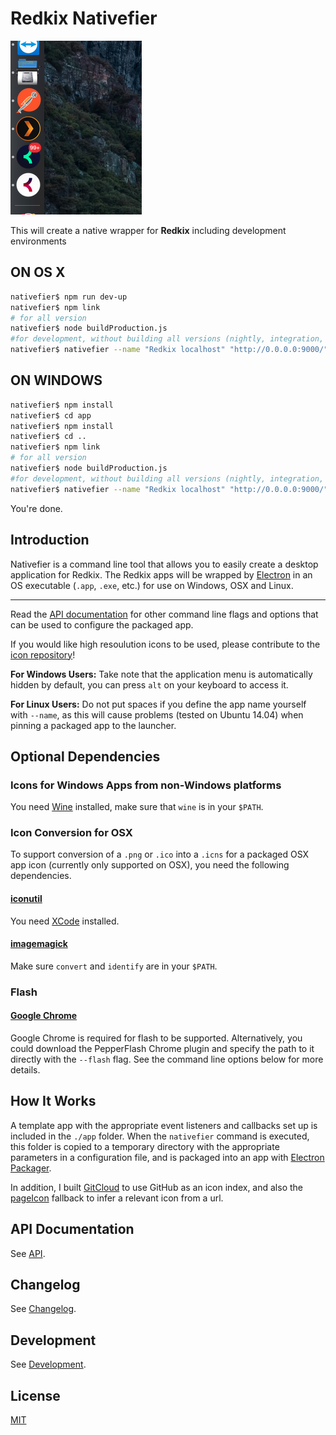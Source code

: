 # Redkix Nativefier

![Dock](screenshots/newWrapper.png)

This will create a native wrapper for **Redkix** including development environments

## ON OS X
```bash
nativefier$ npm run dev-up
nativefier$ npm link
# for all version
nativefier$ node buildProduction.js
#for development, without building all versions (nightly, integration, etc.), certification, building the installer, & moving everything each time
nativefier$ nativefier --name "Redkix localhost" "http://0.0.0.0:9000/" --icon "assets/Dev.icns" --counter --maximize
```

## ON WINDOWS
```bash
nativefier$ npm install
nativefier$ cd app
nativefier$ npm install
nativefier$ cd ..
nativefier$ npm link
# for all version
nativefier$ node buildProduction.js
#for development, without building all versions (nightly, integration, etc.), certification, building the installer, & moving everything each time
nativefier$ nativefier --name "Redkix localhost" "http://0.0.0.0:9000/" --icon "assets/Dev.icns" --counter --maximize
```

You're done.

## Introduction

Nativefier is a command line tool that allows you to easily create a desktop application for Redkix. The Redkix apps will be wrapped by [Electron](http://electron.atom.io) in an OS executable (`.app`, `.exe`, etc.) for use on Windows, OSX and Linux.

-------

Read the [API documentation](docs/api.md) for other command line flags and options that can be used to configure the packaged app.

If you would like high resoulution icons to be used, please contribute to the [icon repository](https://github.com/jiahaog/nativefier-icons)!

**For Windows Users:** Take note that the application menu is automatically hidden by default, you can press `alt` on your keyboard to access it.

**For Linux Users:** Do not put spaces if you define the app name yourself with `--name`, as this will cause problems (tested on Ubuntu 14.04) when pinning a packaged app to the launcher.

## Optional Dependencies

### Icons for Windows Apps from non-Windows platforms

You need [Wine](https://www.winehq.org/) installed, make sure that `wine` is in your `$PATH`.

### Icon Conversion for OSX

To support conversion of a `.png` or `.ico` into a `.icns` for a packaged OSX app icon (currently only supported on OSX), you need the following dependencies.

#### [iconutil](https://developer.apple.com/library/mac/documentation/GraphicsAnimation/Conceptual/HighResolutionOSX/Optimizing/Optimizing.html)

You need [XCode](https://developer.apple.com/xcode/) installed.

#### [imagemagick](http://www.imagemagick.org/script/index.php)

Make sure `convert` and `identify` are in your `$PATH`.

### Flash

#### [Google Chrome](https://www.google.com/chrome/)

Google Chrome is required for flash to be supported. Alternatively, you could download the PepperFlash Chrome plugin and specify the path to it directly with the `--flash` flag. See the command line options below for more details.

## How It Works

A template app with the appropriate event listeners and callbacks set up is included in the `./app` folder. When the `nativefier` command is executed, this folder is copied to a temporary directory with the appropriate parameters in a configuration file, and is packaged into an app with [Electron Packager](https://github.com/electron-userland/electron-packager).

In addition, I built [GitCloud](https://github.com/jiahaog/gitcloud) to use GitHub as an icon index, and also the [pageIcon](https://github.com/jiahaog/page-icon) fallback to infer a relevant icon from a url.

## API Documentation

See [API](docs/api.md).

## Changelog

See [Changelog](docs/changelog.md).

## Development

See [Development](docs/development.md).

## License

[MIT](LICENSE.md)
